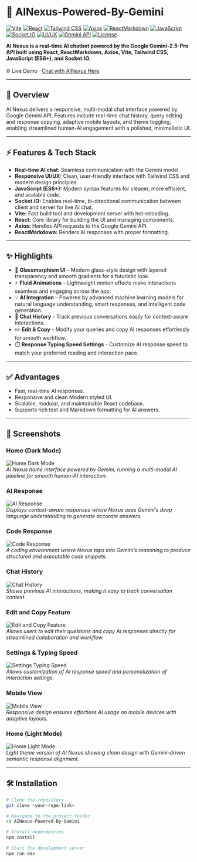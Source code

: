 # 🤖 AINexus-Powered-By-Gemini

[![Vite](https://img.shields.io/badge/Vite-v4.3-purple)](https://vitejs.dev/) 
[![React](https://img.shields.io/badge/React-v18-blue)](https://reactjs.org/) 
[![Tailwind CSS](https://img.shields.io/badge/TailwindCSS-v3.3-teal)](https://tailwindcss.com/) 
[![Axios](https://img.shields.io/badge/Axios-v1.4-orange)](https://axios-http.com/) 
[![ReactMarkdown](https://img.shields.io/badge/ReactMarkdown-v8.0-lightgrey)](https://github.com/remarkjs/react-markdown) 
[![JavaScript](https://img.shields.io/badge/JavaScript-ES6%2B-yellow)](https://developer.mozilla.org/docs/Web/JavaScript) 
[![Socket.IO](https://img.shields.io/badge/Socket.IO-v4.7-indigo)](https://socket.io/) 
[![UI/UX](https://img.shields.io/badge/UI%2FUX-2025-pink)](#) 
[![Gemini API](https://img.shields.io/badge/Gemini%20API-v2.5%20Pro-blueviolet)](https://developers.generativeai.google/)
[![License](https://img.shields.io/badge/License-MIT-green)](LICENSE)

**AI Nexus is a real-time AI chatbot powered by the Google Gemini-2.5-Pro API built using React, ReactMarkdown, Axios, Vite, Tailwind CSS, JavaScript (ES6+), and Socket.IO.**
<br><br>
🌐 Live Demo &nbsp; [Chat with AINexus Here](http://ainexus-online.netlify.app)

---

## 🌟 Overview
AI Nexus delivers a responsive, multi-modal chat interface powered by Google Gemini API. Features include real-time chat history, query editing and response copying, adaptive mobile layouts, and theme toggling, enabling streamlined human-AI engagement with a polished, minimalistic UI.

---

## ⚡ Features & Tech Stack
- **Real-time AI chat:** Seamless communication with the Gemini model.  
- **Responsive UI/UX:** Clean, user-friendly interface with Tailwind CSS and modern design principles.  
- **JavaScript (ES6+):** Modern syntax features for cleaner, more efficient, and scalable code.  
- **Socket.IO:** Enables real-time, bi-directional communication between client and server for live AI chat.  
- **Vite:** Fast build tool and development server with hot-reloading.  
- **React:** Core library for building the UI and managing components.  
- **Axios:** Handles API requests to the Google Gemini API.  
- **ReactMarkdown:** Renders AI responses with proper formatting.

---

## ✨ Highlights
- 🎨 **Glassmorphism UI** – Modern glass-style design with layered transparency and smooth gradients for a futuristic look.  
- ⚡ **Fluid Animations** – Lightweight motion effects make interactions seamless and engaging across the app.  
- 💡 **AI Integration** – Powered by advanced machine learning models for natural language understanding, smart responses, and intelligent code generation. 
- 📝 **Chat History** - Track previous conversations easily for context-aware interactions.
- ✏️ **Edit & Copy** - Modify your queries and copy AI responses effortlessly for smooth workflow.
- ⏱️ **Response Typing Speed Settings** - Customize AI response speed to match your preferred reading and interaction pace. 

---

## ✅ Advantages
- Fast, real-time AI responses.  
- Responsive and clean Modern styled UI.  
- Scalable, modular, and maintainable React codebase.  
- Supports rich text and Markdown formatting for AI answers.

---

## 📸 Screenshots

### Home (Dark Mode)
![Home Dark Mode](./screenshots/HomeDarkMode.png)  
*AI Nexus home interface powered by Gemini, running a multi-modal AI pipeline for smooth human-AI interaction.*

### AI Response
![AI Response](./screenshots/Response.png)  
*Displays context-aware responses where Nexus uses Gemini’s deep language understanding to generate accurate answers.*

### Code Response
![Code Response](./screenshots/CodeResponse.png)  
*A coding environment where Nexus taps into Gemini’s reasoning to produce structured and executable code snippets.*

### Chat History
![Chat History](./screenshots/ChatHistory.png)  
*Shows previous AI interactions, making it easy to track conversation context.*

### Edit and Copy Feature
![Edit and Copy Feature](./screenshots/EditandCopyFeature.png)  
*Allows users to edit their questions and copy AI responses directly for streamlined collaboration and workflow.*

### Settings & Typing Speed
![Settings Typing Speed](./screenshots/SettingsTypingSpeed.png)  
*Allows customization of AI response speed and personalization of interaction settings.*

### Mobile View 
![Mobile View](./screenshots/MobileView.png)  
*Responsive design ensures effortless AI usage on mobile devices with adaptive layouts.*

### Home (Light Mode)
![Home Light Mode](./screenshots/HomeLightMode.png)  
*Light theme version of AI Nexus showing clean design with Gemini-driven semantic response alignment.*

---

## 🛠 Installation

```bash
# Clone the repository
git clone <your-repo-link>

# Navigate to the project folder
cd AINexus-Powered-By-Gemini

# Install dependencies
npm install

# Start the development server
npm run dev
